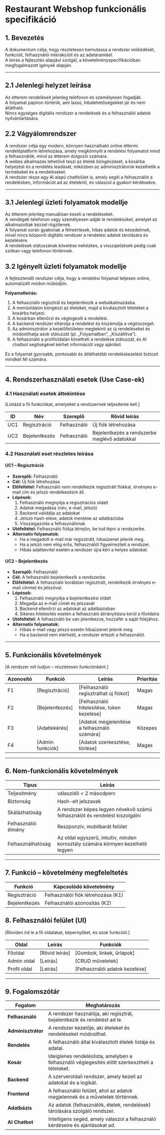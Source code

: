 # Restaurant Webshop funkcionális specifikáció

## 1. Bevezetés
A dokumentum célja, hogy részletesen bemutassa a rendszer működését, funkcióit, felhasználói interakcióit és az adatáramlást.  
A leírás a fejlesztés alapjául szolgál, a követelményspecifikációban megfogalmazott igények alapján.

---

## 2.1 Jelenlegi helyzet leírása
Az étterem rendeléseit jelenleg telefonon és személyesen fogadják.  
A folyamat papíron történik, ami lassú, hibalehetőségekkel jár és nem átlátható.  
Nincs egységes digitális rendszer a rendelések és a felhasználói adatok nyilvántartására.

## 2.2 Vágyálomrendszer

A rendszer célja egy modern, könnyen használható online éttermi rendelőplatform létrehozása, amely megkönnyíti a rendelési folyamatot mind a felhasználók, mind az étterem dolgozói számára.  
A webes alkalmazás lehetővé teszi az ételek böngészését, a kosárba helyezést és a rendelés leadását, miközben az adminisztrátorok kezelhetik a termékeket és a rendeléseket.  
A rendszer része egy AI alapú chatfelület is, amely segíti a felhasználót a rendelésben, információt ad az ételekről, és válaszol a gyakori kérdésekre.

---

## 3.1 Jelenlegi üzleti folyamatok modellje
Az étterem jelenleg manuálisan kezeli a rendeléseket.  
A vendégek telefonon vagy személyesen adják le rendelésüket, amelyet az alkalmazottak kézzel rögzítenek.  
A folyamat során gyakoriak a félreértések, hibás adatok és késedelmek, mivel nincs központi digitális rendszer a rendelési adatok tárolására és kezelésére.  
A rendelések státuszának követése nehézkes, a visszajelzések pedig csak szóban vagy telefonon történnek.

## 3.2 Igényelt üzleti folyamatok modellje
A fejlesztendő rendszer célja, hogy a rendelési folyamat teljesen online, automatizált módon működjön.  

**Folyamatleírás:**
1. A felhasználó regisztrál és bejelentkezik a webalkalmazásba.  
2. A menüoldalon böngészi az ételeket, majd a kiválasztott tételeket a kosárba helyezi.  
3. A kosárban ellenőrzi és véglegesíti a rendelést.  
4. A backend rendszer eltárolja a rendelést és kiszámolja a végösszeget.  
5. Az adminisztrátor a kezelőfelületen megtekinti az új rendeléseket és módosíthatja azok státuszát (pl. „Folyamatban”, „Kiszállítva”).  
6. A felhasználó a profiloldalán követheti a rendelése státuszát, és AI chatbot segítségével kérhet információt vagy ajánlást.

Ez a folyamat gyorsabb, pontosabb és átláthatóbb rendeléskezelést biztosít mindkét fél számára.

---

## 4. Rendszerhasználati esetek (Use Case-ek)

### 4.1 Használati esetek áttekintése
[Listázd a fő funkciókat, amelyeket a rendszernek teljesítenie kell.]

| ID | Név | Szereplő | Rövid leírás |
|----|-----|-----------|---------------|
| UC1 | Regisztráció | Felhasználó | Új fiók létrehozása |
| UC2 | Bejelentkezés | Felhasználó | Bejelentkezés a rendszerbe meglévő adatokkal |


### 4.2 Használati eset részletes leírása
#### UC1 – Regisztráció
- **Szereplő:** Felhasználó 
- **Cél:** Új fiók létrehozása
- **Előfeltétel:** Felhasználó nem rendelkezik regisztrált fiókkal, érvényes e-mail cím és jelszó rendelkezésre áll.
- **Lépések:**
  1. Felhasználó megnyitja a regisztrációs oldalt  
  2. Adatok megadása (név, e-mail, jelszó)  
  3. Backend validálja az adatokat
  4. Jelszó hash-elése, adatok mentése az adatbázisba
  5. Visszaigazolás a felhasználónak
- **Utófeltétel:** Felhasználó fiókja létrejön, be tud lépni a rendszerbe.
- **Alternatív folyamatok:**
  - Ha a megadott e-mail már regisztrált, hibaüzenet jelenik meg.  
  - Ha a jelszó nem elég erős, felhasználót figyelmezteti a rendszer.  
  - Hibás adatbevitel esetén a rendszer újra kéri a helyes adatokat.
 
#### UC2 – Bejelentkezés
- **Szereplő:** Felhasználó  
- **Cél:** A felhasználó bejelentkezik a rendszerbe.  
- **Előfeltétel:** A felhasználó korábban regisztrált, rendelkezik érvényes e-mail címmel és jelszóval.  
- **Lépések:**
  1. Felhasználó megnyitja a bejelentkezési oldalt  
  2. Megadja az e-mail címét és jelszavát  
  3. Backend ellenőrzi az adatokat az adatbázisban  
  4. Sikeres hitelesítés esetén a felhasználó átirányításra kerül a főoldalra
- **Utófeltétel:** A felhasználó be van jelentkezve, hozzáfér a saját fiókjához.  
- **Alternatív folyamatok:**  
  - Hibás e-mail vagy jelszó esetén hibaüzenet jelenik meg.  
  - Ha a backend nem elérhető, a rendszer értesíti a felhasználót.
---

## 5. Funkcionális követelmények
[A rendszer mit tudjon – részletesen funkciónként.]

| Azonosító | Funkció | Leírás | Prioritás |
|------------|----------|---------|------------|
| F1 | [Regisztráció] | [Felhasználó regisztrálhat új fiókot] | Magas |
| F2 | [Bejelentkezés] | [Felhasználó hitelesítése, token kezelése] | Magas |
| F3 | [Adatlekérés] | [Adatok megjelenítése a felhasználó számára] | Közepes |
| F4 | [Admin funkciók] | [Adatok szerkesztése, törlése] | Magas |

---

## 6. Nem-funkcionális követelmények
| Típus | Leírás |
|--------|--------|
| Teljesítmény | válaszidő < 2 másodperc |
| Biztonság | Hash-elt jelszavak |
| Skálázhatóság | A rendszer képes legyen növekvő számú felhasználót és rendelést kiszolgálni |
| Felhasználói élmény | Reszponzív, mobilbarát felület |
| Felhasználhatóság | Az oldal egyszerű, intuitív, minden korosztály számára könnyen kezelhető legyen |

---

## 7. Funkció – követelmény megfeleltetés
| Funkció | Kapcsolódó követelmény |
|----------|-----------------------|
| Regisztráció | Felhasználói fiók létrehozása (K1) |
| Bejelentkezés | Felhasználói azonosítás (K2) |

## 8. Felhasználói felület (UI)
[Röviden írd le a fő oldalakat, képernyőket, és azok funkcióit.]

| Oldal | Leírás | Funkciók |
|--------|--------|-----------|
| Főoldal | [Rövid leírás] | [Gombok, linkek, űrlapok] |
| Admin oldal | [Leírás] | [CRUD műveletek] |
| Profil oldal | [Leírás] | [Felhasználói adatok kezelése] |

---

## 9. Fogalomszótár

| Fogalom | Meghatározás |
|----------|---------------|
| **Felhasználó** | A rendszer használója, aki regisztrál, bejelentkezik és rendelést ad le. |
| **Adminisztrátor** | A rendszer kezelője, aki ételeket és rendeléseket módosíthat. |
| **Rendelés** | A felhasználó által kiválasztott ételek listája és adatai. |
| **Kosár** | Ideiglenes rendeléslista, amelyben a felhasználó véglegesítés előtt szerkesztheti a tételeket. |
| **Backend** | A szerveroldali rendszer, amely kezeli az adatokat és a logikát. |
| **Frontend** | A felhasználói felület, ahol az adatok megjelennek és a műveletek történnek. |
| **Adatbázis** | Az adatok (felhasználók, ételek, rendelések) tárolására szolgáló rendszer. |
| **AI Chatbot** | Intelligens segéd, amely válaszol a felhasználó kérdéseire és ajánlásokat ad. |
